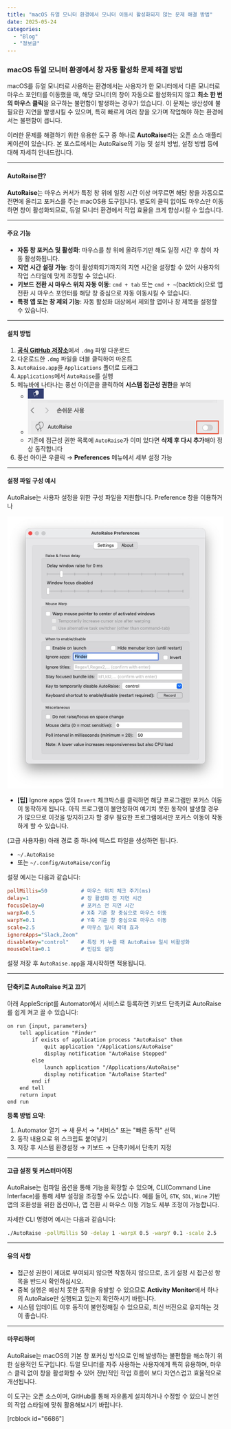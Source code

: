 ```yaml
---
title: "macOS 듀얼 모니터 환경에서 모니터 이동시 활성화되지 않는 문제 해결 방법"
date: 2025-05-24
categories: 
  - "Blog"
  - "정보글"
---
```


### **macOS 듀얼 모니터 환경에서 창 자동 활성화 문제 해결 방법**

macOS를 듀얼 모니터로 사용하는 환경에서는 사용자가 한 모니터에서 다른 모니터로 마우스 포인터를 이동했을 때, 해당 모니터의 창이 자동으로 활성화되지 않고 **최소 한 번의 마우스 클릭**을 요구하는 불편함이 발생하는 경우가 있습니다. 이 문제는 생산성에 불필요한 지연을 발생시킬 수 있으며, 특히 빠르게 여러 창을 오가며 작업해야 하는 환경에서는 불편함이 큽니다.

이러한 문제를 해결하기 위한 유용한 도구 중 하나로 **AutoRaise**라는 오픈 소스 애플리케이션이 있습니다. 본 포스트에서는 AutoRaise의 기능 및 설치 방법, 설정 방법 등에 대해 자세히 안내드립니다.

* * *

#### **AutoRaise란?**

**AutoRaise**는 마우스 커서가 특정 창 위에 일정 시간 이상 머무르면 해당 창을 자동으로 전면에 올리고 포커스를 주는 macOS용 도구입니다. 별도의 클릭 없이도 마우스만 이동하면 창이 활성화되므로, 듀얼 모니터 환경에서 작업 효율을 크게 향상시킬 수 있습니다.

* * *

#### **주요 기능**

- **자동 창 포커스 및 활성화**: 마우스를 창 위에 올려두기만 해도 일정 시간 후 창이 자동 활성화됩니다.
- **지연 시간 설정 가능**: 창이 활성화되기까지의 지연 시간을 설정할 수 있어 사용자의 작업 스타일에 맞게 조정할 수 있습니다.
- **키보드 전환 시 마우스 위치 자동 이동**: `cmd + tab` 또는 `cmd + ~`(backtick)으로 앱 전환 시 마우스 포인터를 해당 창 중심으로 자동 이동시킬 수 있습니다.
- **특정 앱 또는 창 제외 기능**: 자동 활성화 대상에서 제외할 앱이나 창 제목을 설정할 수 있습니다.

* * *

#### **설치 방법**

1. [**공식 GitHub 저장소**](https://github.com/sbmpost/AutoRaise)에서 `.dmg` 파일 다운로드
2. 다운로드한 `.dmg` 파일을 더블 클릭하여 마운트
3. `AutoRaise.app`을 `Applications` 폴더로 드래그
4. `Applications`에서 `AutoRaise`를 실행
5. 메뉴바에 나타나는 풍선 아이콘을 클릭하여 **시스템 접근성 권한**을 부여
    -  ![](/assets/img/wp-content/uploads/2025/05/스크린샷-2025-05-24-오후-2.43.37.png)
    -  ![](/assets/img/wp-content/uploads/2025/05/스크린샷-2025-05-24-오후-2.35.26.png)
    - 기존에 접근성 권한 목록에 `AutoRaise`가 이미 있다면 **삭제 후 다시 추가**해야 정상 동작합니다
6. 풍선 아이콘 우클릭 → **Preferences** 메뉴에서 세부 설정 가능

* * *

#### **설정 파일 구성 예시**

AutoRaise는 사용자 설정을 위한 구성 파일을 지원합니다. Preference 창을 이용하거나

 ![](/assets/img/wp-content/uploads/2025/05/스크린샷-2025-05-24-오후-2.48.26-복사본.jpg)

- **\[팁\]** Ignore apps 옆의 `Invert` 체크박스를 클릭하면 해당 프로그램만 포커스 이동이 동작하게 됩니다. 아직 프로그램이 불안정하여 예기치 못한 동작이 발생할 경우가 많으므로 이것을 방지하고자 할 경우 필요한 프로그램에서만 포커스 이동이 작동하게 할 수 있습니다.

(고급 사용자용) 아래 경로 중 하나에 텍스트 파일을 생성하면 됩니다.

- `~/.AutoRaise`
- 또는 `~/.config/AutoRaise/config`

설정 예시는 다음과 같습니다:

```ini
pollMillis=50           # 마우스 위치 체크 주기(ms)
delay=1                 # 창 활성화 전 지연 시간
focusDelay=0            # 포커스 전 지연 시간
warpX=0.5               # X축 기준 창 중심으로 마우스 이동
warpY=0.1               # Y축 기준 창 중심으로 마우스 이동
scale=2.5               # 마우스 일시 확대 효과
ignoreApps="Slack,Zoom"
disableKey="control"    # 특정 키 누를 때 AutoRaise 일시 비활성화
mouseDelta=0.1          # 민감도 설정
```

설정 저장 후 `AutoRaise.app`을 재시작하면 적용됩니다.

* * *

#### **단축키로 AutoRaise 켜고 끄기**

아래 AppleScript를 Automator에서 서비스로 등록하면 키보드 단축키로 AutoRaise를 쉽게 켜고 끌 수 있습니다:

```applescript
on run {input, parameters}
    tell application "Finder"
        if exists of application process "AutoRaise" then
            quit application "/Applications/AutoRaise"
            display notification "AutoRaise Stopped"
        else
            launch application "/Applications/AutoRaise"
            display notification "AutoRaise Started"
        end if
    end tell
    return input
end run
```

**등록 방법 요약**:

1. Automator 열기 → 새 문서 → "서비스" 또는 "빠른 동작" 선택
2. 동작 내용으로 위 스크립트 붙여넣기
3. 저장 후 시스템 환경설정 → 키보드 → 단축키에서 단축키 지정

* * *

#### **고급 설정 및 커스터마이징**

AutoRaise는 컴파일 옵션을 통해 기능을 확장할 수 있으며, CLI(Command Line Interface)를 통해 세부 설정을 조정할 수도 있습니다. 예를 들어, `GTK`, `SDL`, `Wine` 기반 앱의 호환성을 위한 옵션이나, 앱 전환 시 마우스 이동 기능도 세부 조정이 가능합니다.

자세한 CLI 명령어 예시는 다음과 같습니다:

```bash
./AutoRaise -pollMillis 50 -delay 1 -warpX 0.5 -warpY 0.1 -scale 2.5
```

* * *

#### **유의 사항**

- 접근성 권한이 제대로 부여되지 않으면 작동하지 않으므로, 초기 설정 시 접근성 항목을 반드시 확인하십시오.
- 중복 실행은 예상치 못한 동작을 유발할 수 있으므로 **Activity Monitor**에서 하나의 AutoRaise만 실행되고 있는지 확인하시기 바랍니다.
- 시스템 업데이트 이후 동작이 불안정해질 수 있으므로, 최신 버전으로 유지하는 것이 좋습니다.

* * *

#### **마무리하며**

AutoRaise는 macOS의 기본 창 포커싱 방식으로 인해 발생하는 불편함을 해소하기 위한 실용적인 도구입니다. 듀얼 모니터를 자주 사용하는 사용자에게 특히 유용하며, 마우스 클릭 없이 창을 활성화할 수 있어 전반적인 작업 흐름이 보다 자연스럽고 효율적으로 개선됩니다.

이 도구는 오픈 소스이며, GitHub를 통해 자유롭게 설치하거나 수정할 수 있으니 본인의 작업 스타일에 맞춰 활용해보시기 바랍니다.

\[rcblock id="6686"\]
